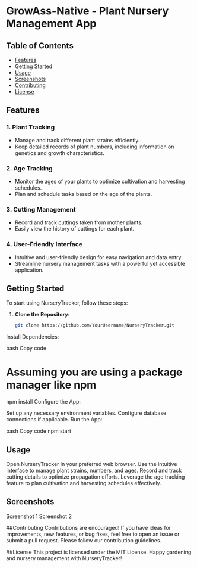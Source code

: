 # GrowAss-Native - Plant Nursery Management App

## Table of Contents

- [Features](#features)
- [Getting Started](#getting-started)
- [Usage](#usage)
- [Screenshots](#screenshots)
- [Contributing](#contributing)
- [License](#license)

## Features

### 1. Plant Tracking

- Manage and track different plant strains efficiently.
- Keep detailed records of plant numbers, including information on genetics and growth characteristics.

### 2. Age Tracking

- Monitor the ages of your plants to optimize cultivation and harvesting schedules.
- Plan and schedule tasks based on the age of the plants.

### 3. Cutting Management

- Record and track cuttings taken from mother plants.
- Easily view the history of cuttings for each plant.

### 4. User-Friendly Interface

- Intuitive and user-friendly design for easy navigation and data entry.
- Streamline nursery management tasks with a powerful yet accessible application.

## Getting Started

To start using NurseryTracker, follow these steps:

1. **Clone the Repository:**

   ```bash
   git clone https://github.com/YourUsername/NurseryTracker.git
Install Dependencies:

bash
Copy code

# Assuming you are using a package manager like npm
npm install
Configure the App:

Set up any necessary environment variables.
Configure database connections if applicable.
Run the App:

bash
Copy code
npm start

## Usage
Open NurseryTracker in your preferred web browser.
Use the intuitive interface to manage plant strains, numbers, and ages.
Record and track cutting details to optimize propagation efforts.
Leverage the age tracking feature to plan cultivation and harvesting schedules effectively.

## Screenshots
Screenshot 1
Screenshot 2

##Contributing
Contributions are encouraged! If you have ideas for improvements, new features, or bug fixes, feel free to open an issue or submit a pull request. Please follow our contribution guidelines.

##License
This project is licensed under the MIT License. Happy gardening and nursery management with NurseryTracker!
